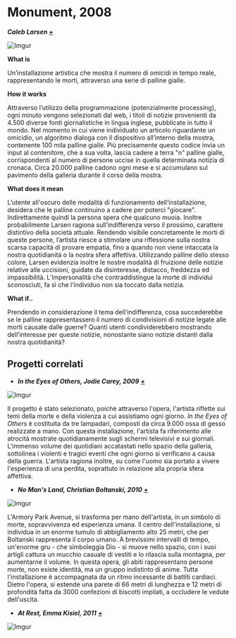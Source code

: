 # Monument, 2008 #
**_Caleb Larsen_** **_[+](http://caleblarsen.com/monument/)_** 

![Imgur](http://i.imgur.com/uA9nTGX.jpg)



**What is**

Un’installazione artistica che mostra il numero di omicidi in tempo reale, rappresentando le morti, attraverso una serie di palline gialle. 

**How it works**

Attraverso l’utilizzo della programmazione (potenzialmente processing), ogni minuto vengono selezionati dal web, i titoli di notizie provenienti da 4.500 diverse fonti giornalistiche in lingua inglese, pubblicate in tutto il mondo. Nel momento in cui viene individuato un articolo riguardante un omicidio, un algoritmo dialoga con il dispositivo all’interno della mostra, contenente 100 mila palline gialle. Più precisamente questo codice invia un input al contenitore, che a sua volta, lascia cadere a terra "n" palline gialle, corrispondenti al numero di persone uccise in quella determinata notizia di cronaca. Circa 20.000 palline cadono ogni mese e si accumulano sul pavimento della galleria durante il corso della mostra. 

**What does it mean** 

L’utente all'oscuro delle modalità di funzionamento dell’installazione, desidera che le palline continuino a cadere per poterci "giocare". Indirettamente quindi la persona spera che qualcuno muoia. 
Inoltre probabilmente Larsen ragiona sull’indifferenza verso il prossimo, carattere distintivo della società attuale. Rendendo visibile concretamente le morti di queste persone, l’artista riesce a stimolare una riflessione sulla nostra scarsa capacità di provare empatia, fino a quando non viene intaccata la nostra quotidianità o la nostra sfera affettiva. Utilizzando palline dello stesso colore, Larsen evidenzia inoltre le nostre modalità di fruizione delle notizie relative alle uccisioni, guidate da disinteresse, distacco, freddezza ed impassibilità. L’impersonalità che contraddistingue la morte di individui sconosciuti, fa sì che l’individuo non sia toccato dalla notizia. 

**What if..**

Prendendo in considerazione il tema dell’indifferenza, cosa succederebbe se le palline rappresentassero il numero di condivisioni di notizie legate alle morti causate dalle guerre? Quanti utenti condividerebbero mostrando dell’interesse per queste notizie, nonostante siano notizie distanti dalla nostra quotidianità?

## Progetti correlati
+ **_In the Eyes of Others, Jodie Carey, 2009_** **_[+](http://jodiecarey.com/in-the-eyes-of-others/)_**

![Imgur](http://i.imgur.com/KdikcxO.jpg)

Il progetto è stato selezionato, poichè attraverso l'opera, l'artista riflette sui temi della morte e della violenza a cui assistiamo ogni giorno. _In the Eyes of Others_ è costituita da tre lampadari, composti da circa 9.000 ossa di gesso realizzate a mano. Con questa installazione, l'artista fa riferimento alle atrocità mostrate quotidianamente sugli schermi televisivi e sui giornali. L'immenso volume dei quotidiani accatastati nello spazio della galleria, sottolinea i violenti e tragici eventi che ogni giorno si verificano a causa della guerra. L'artista ragiona inoltre, su come l'uomo sia portato a vivere l'esperienza di una perdita, soprattuto in relazione alla propria sfera affettiva.   



+ **_No Man's Land, Christian Boltanski,  2010_** **_[+](https://vimeo.com/12121518)_**

![Imgur](http://i.imgur.com/F9xb0Zc.jpg)

L'Armory Park Avenue, si trasforma per mano dell'artista, in un simbolo di morte, sopravvivenza ed esperienza umana. Il centro dell'installazione, si individua in un enorme tumulo di abbigliamento alto 25 metri, che per Boltanski rappresenta il corpo umano. A brevissimi intervalli di tempo, un'enorme gru - che simboleggia Dio -  si muove nello spazio, con i suoi artigli cattura un mucchio casuale di vestiti e lo rilascia sulla montagna, per aumentarne il volume. In questa opera, gli abiti rappresentano persone morte, non esiste identità, ma un gruppo indistinto di anime. Tutta l'installazione è accompagnata da un ritmo incessante di battiti cardiaci. Dietro l'opera, si estende una parete di 66 metri di lunghezza e 12 metri di profondità fatta da 3000 confezioni di biscotti impilati, a occludere le vedute dell'uscita. 

+ **_At Rest, Emma Kisiel, 2011_** **_[+](http://www.emmakisiel.com/at-rest/)_**

![Imgur](http://i.imgur.com/DWJxLoq.jpg)



